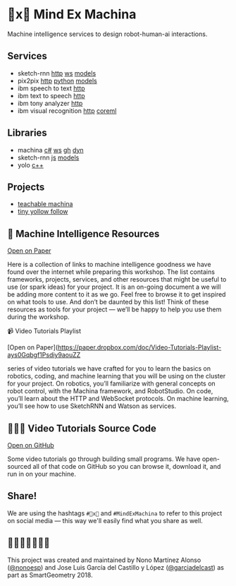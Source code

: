# 🧠x🤖 Mind Ex Machina

Machine intelligence services to design robot-human-ai interactions.

## Services
- sketch-rnn [http](services/sketch-rnn/http-server.js) [ws](services/sketch-rnn/websocket-client.js) [models](http://nono.ma/models/sketchrnn)
- pix2pix [http](services/pix2pix-http) [python](https://github.com/affinelayer/pix2pix-tensorflow) [models](http://nono.ma/models/pix2pix)
- ibm speech to text [http](samples/ibm-speech-to-text)
- ibm text to speech [http](samples/ibm-text-to-speech)
- ibm tony analyzer [http](samples/ibm-tone-analyzer)
- ibm visual recognition [http](samples/ibm-visual-recognition) [coreml](samples/ibm-visual-recognition/CoreMLSwift-CircleOrSquare)

## Libraries

- machina [c#](https://github.com/robotexmachina/machina) [ws](https://github.com/garciadelcastillo/Machina-Tests/tree/master/180402_BridgeApp) [gh](https://github.com/robotexmachina/machina-grasshopper) [dyn](https://github.com/robotexmachina/machina-dynamo)
- sketch-rnn [js](libraries/sketch-rnn/simple_predict.js) [models](http://nono.ma/models/sketchrnn)
- yolo [c++](https://pjreddie.com/darknet/yolo/)

## Projects

- [teachable machina](projects/teachable-machina)
- [tiny yollow follow](projects/tiny-yolo-follow)

## 🧠 Machine Intelligence Resources

[Open on Paper](https://paper.dropbox.com/doc/Machine-Intelligence-Resources-f2adG8vASJ0uiEZfCBc2i?_tk=share_copylink)

Here is a collection of links to machine intelligence goodness we have found over the internet while preparing this workshop. The list contains frameworks, projects, services, and other resources that might be useful to use (or spark ideas) for your project. It is an on-going document a we will be adding more content to it as we go. Feel free to browse it to get inspired on what tools to use. And don’t be daunted by this list! Think of these resources as tools for your project — we’ll be happy to help you use them during the workshop.

📹 Video Tutorials Playlist

[Open on Paper](https://paper.dropbox.com/doc/Video-Tutorials-Playlist-ays0Gqbgf1Psdiy9aouZZ

series of video tutorials we have crafted for you to learn the basics on robotics, coding, and machine learning that you will be using on the cluster for your project. On robotics, you’ll familiarize with general concepts on robot control, with the Machina framework, and RobotStudio. On code, you’ll learn about the HTTP and WebSocket protocols. On machine learning, you’ll see how to use SketchRNN and Watson as services.

## 👨🏻‍💻 Video Tutorials Source Code

[Open on GitHub](https://github.com/nonoesp/smartgeometry-tutorials)

Some video tutorials go through building small programs. We have open-sourced all of that code on GitHub so you can browse it, download it, and run in on your machine.

## Share!

We are using the hashtags `#🧠x🤖` and `#MindExMachina` to refer to this project on social media — this way we'll easily find what you share as well.

## 👨🏻‍💻👨🏻‍💻🔧

This project was created and maintained by Nono Martínez Alonso ([@nonoesp](http://twitter.com/nonoesp)) and Jose Luis García del Castillo y López ([@garciadelcast](http://twitter.com/garciadelcast)) as part as SmartGeometry 2018.